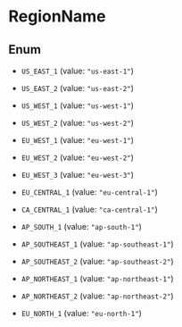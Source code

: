 

# RegionName

## Enum


* `US_EAST_1` (value: `"us-east-1"`)

* `US_EAST_2` (value: `"us-east-2"`)

* `US_WEST_1` (value: `"us-west-1"`)

* `US_WEST_2` (value: `"us-west-2"`)

* `EU_WEST_1` (value: `"eu-west-1"`)

* `EU_WEST_2` (value: `"eu-west-2"`)

* `EU_WEST_3` (value: `"eu-west-3"`)

* `EU_CENTRAL_1` (value: `"eu-central-1"`)

* `CA_CENTRAL_1` (value: `"ca-central-1"`)

* `AP_SOUTH_1` (value: `"ap-south-1"`)

* `AP_SOUTHEAST_1` (value: `"ap-southeast-1"`)

* `AP_SOUTHEAST_2` (value: `"ap-southeast-2"`)

* `AP_NORTHEAST_1` (value: `"ap-northeast-1"`)

* `AP_NORTHEAST_2` (value: `"ap-northeast-2"`)

* `EU_NORTH_1` (value: `"eu-north-1"`)



